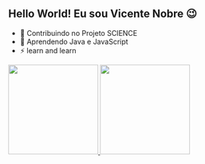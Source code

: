## Hello World! Eu sou Vicente Nobre 😉

- 🔭 Contribuindo no Projeto SCIENCE 
- 🌱 Aprendendo Java e JavaScript 
- ⚡ learn and learn
 
 <div>
  <a href="https://github.com/rafaballerini">
  <img height="180em" src="https://github-readme-stats.vercel.app/api?username=VctNobre&show_icons=true&theme=github_dark&include_all_commits=true&count_private=true"/>
  <img height="180em" src="https://github-readme-stats.vercel.app/api/top-langs/?username=VctNobre&layout=compact&langs_count=7&theme=github_dark"/>
</div>
  
##
  
  
